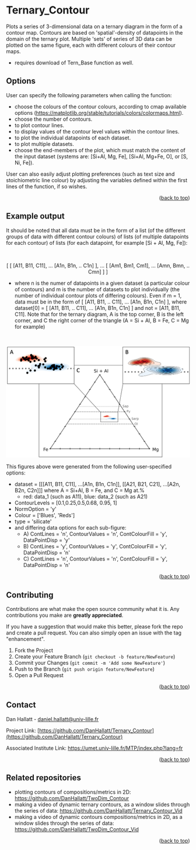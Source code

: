# Ternary_Contour
Plots a series of 3-dimensional data on a ternary diagram in the form of a contour map. Contours are based on 'spatial'-density of datapoints in the domain of the ternary plot. Multiple 'sets' of series of 3D data can be plotted on the same figure, each with different colours of their contour maps.

* requires download of Tern_Base function as well.

<!-- Options -->
## Options
 User can specify the following parameters when calling the function:
 - choose the colours of the contour colours, according to cmap available options (https://matplotlib.org/stable/tutorials/colors/colormaps.html).
 - choose the number of contours.
 - to plot contour lines.
 - to display values of the contour level values within the contour lines.
 - to plot the individual datapoints of each dataset.
 - to plot multiple datasets.
 - choose the end-members of the plot, which must match the content of the input dataset (systems are: [Si+Al, Mg, Fe], [Si+Al, Mg+Fe, O], or [S, Ni, Fe]).

User can also easily adjust plotting preferences (such as text size and stoichiometric line colour) by adjusting the variables defined within the first lines of the function, if so wishes.

<p align="right">(<a href="#top">back to top</a>)</p>

<!-- Example output -->
## Example output

It should be noted that all data must be in the form of a list (of the different groups of data with different contour colours) of lists (of multiple datapoints for each contour) of lists (for each datapoint, for example [Si + Al, Mg, Fe]):

<br />
<div align="center">
 
 [ [ [A11, B11, C11], ... [A1n, B1n, .. C1n] ], ... [ [Am1, Bm1, Cm1], ... [Amn, Bmn, .. Cmn] ] ]
 
 </div>

- where n is the numer of datapoints in a given dataset (a particular colour of contours) and m is the number of datasets to plot individually (the number of individual contour plots of differing colours). Even if m = 1, data must be in the form of [ [A11, B11, .. C11], ... [A1n, B1n, C1n] ], where dataset[0] = [ [A11, B11, .. C11], ... [A1n, B1n, C1n] ] and not = [A11, B11, C11]. Note that for the ternary diagram, A is the top corner, B is the left corner, and C the right corner of the triangle (A = Si + Al, B = Fe, C = Mg for example)


<br />
<div align="center">

[![Product Name Screen Shot][product-screenshot]](https://example.com)
 
 </div>

This figures above were generated from the following user-specified options:
 - dataset = [[[A11, B11, C11], ...[A1n, B1n, C1n]], [[A21, B21, C21], ...[A2n, B2n, C2n]]] where A = Si+Al, B = Fe, and C = Mg at.%
     - red: data_1 (such as A11), blue: data_2 (such as A21)
 - ContourLevels = [0.1,0.25,0.5,0.68, 0.95, 1]
 - NormOption = 'y'
 - Colour = ['Blues', 'Reds']
 - type = 'silicate'
 - and differing data options for each sub-figure:
     - A) ContLines = 'n',  ContourValues = 'n',  ContColourFill = 'y',  DataPointDisp = 'y'
     - B) ContLines = 'y',  ContourValues = 'y',  ContColourFill = 'y',  DataPointDisp = 'n'
     - C) ContLines = 'n',  ContourValues = 'n',  ContColourFill = 'y',  DataPointDisp = 'n'

 
<p align="right">(<a href="#top">back to top</a>)</p>

<!-- CONTRIBUTING -->
## Contributing

Contributions are what make the open source community what it is. Any contributions you make are **greatly appreciated**.

If you have a suggestion that would make this better, please fork the repo and create a pull request. You can also simply open an issue with the tag "enhancement".

1. Fork the Project
2. Create your Feature Branch (`git checkout -b feature/NewFeature`)
3. Commit your Changes (`git commit -m 'Add some NewFeature'`)
4. Push to the Branch (`git push origin feature/NewFeature`)
5. Open a Pull Request

<p align="right">(<a href="#top">back to top</a>)</p>

<!-- CONTACT -->
## Contact

Dan Hallatt - daniel.hallatt@univ-lille.fr

Project Link: [https://github.com/DanHallatt/Ternary_Contour](https://github.com/DanHallatt/Ternary_Contour)

Associated Institute Link: https://umet.univ-lille.fr/MTP/index.php?lang=fr

<p align="right">(<a href="#top">back to top</a>)</p>

<!-- Related repositories -->
## Related repositories
- plotting contours of compositions/metrics in 2D: https://github.com/DanHallatt/TwoDim_Contour
- making a video of dynamic ternary contours, as a window slides through the series of data: https://github.com/DanHallatt/Ternary_Contour_Vid
- making a video of dynamic contours compositions/metrics in 2D, as a window slides through the series of data: https://github.com/DanHallatt/TwoDim_Contour_Vid

<p align="right">(<a href="#top">back to top</a>)</p>


[product-screenshot]: Images/ExampleTernaryPlots.png
